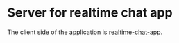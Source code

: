# Server for realtime chat app

The client side of the application is [realtime-chat-app](https://github.com/mohammedrehan275/realtime-chat-app).
